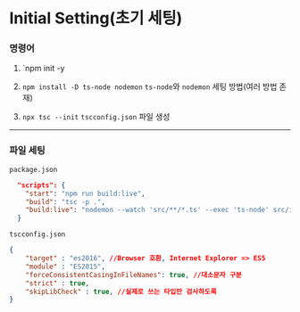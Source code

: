 # Initial Setting(초기 세팅)

### 명령어
1. `npm init -y

2. `npm install -D ts-node nodemon`
	`ts-node`와 `nodemon` 세팅 방법(여러 방법 존재)

3. `npx tsc --init`
	`tscconfig.json` 파일 생성

---
### 파일 세팅
`package.json`
```json
  "scripts": {
    "start": "npm run build:live",
    "build": "tsc -p .",
    "build:live": "nodemon --watch 'src/**/*.ts' --exec 'ts-node' src/index.ts"
  }
```

`tscconfig.json`
```json
{
	"target" : "es2016", //Browser 호환, Internet Explorer => ES5
	"module" : "ES2015",
	"forceConsistentCasingInFileNames": true, //대소문자 구분
	"strict" : true,
	"skipLibCheck" : true, //실제로 쓰는 타입만 검사하도록
}
```